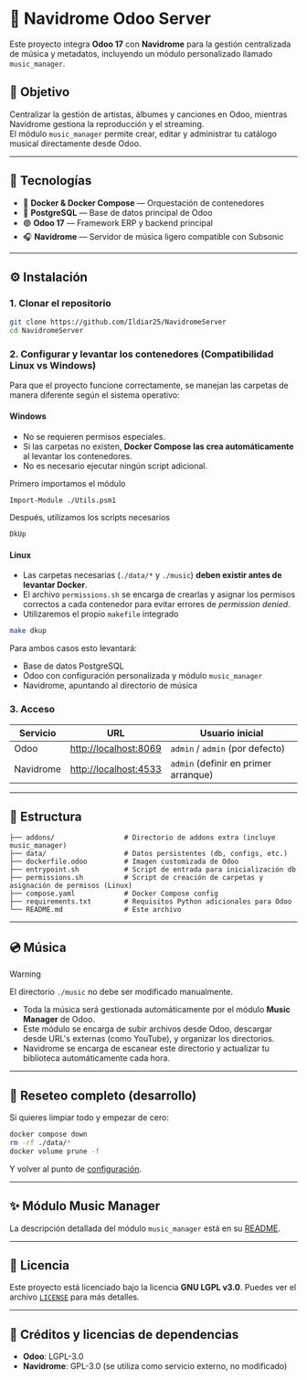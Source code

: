 # 🎵 Navidrome Odoo Server

Este proyecto integra **Odoo 17** con **Navidrome** para la gestión centralizada de música y metadatos, incluyendo un módulo personalizado llamado `music_manager`.

## 🚀 Objetivo

Centralizar la gestión de artistas, álbumes y canciones en Odoo, mientras Navidrome gestiona la reproducción y el streaming.  
El módulo `music_manager` permite crear, editar y administrar tu catálogo musical directamente desde Odoo.

---

## 🧰 Tecnologías

- 🐳 **Docker & Docker Compose** — Orquestación de contenedores
- 🐘 **PostgreSQL** — Base de datos principal de Odoo
- 🟣 **Odoo 17** — Framework ERP y backend principal
- 🎧 **Navidrome** — Servidor de música ligero compatible con Subsonic

---

## ⚙️ Instalación

### 1. Clonar el repositorio

```bash
git clone https://github.com/Ildiar25/NavidromeServer
cd NavidromeServer
```

### 2. Configurar y levantar los contenedores (Compatibilidad Linux vs Windows)

Para que el proyecto funcione correctamente, se manejan las carpetas de manera diferente según el sistema operativo:

#### Windows

 * No se requieren permisos especiales.
 * Si las carpetas no existen, **Docker Compose las crea automáticamente** al levantar los contenedores.
 * No es necesario ejecutar ningún script adicional.

Primero importamos el módulo
```bash
Import-Module ./Utils.psm1
```

Después, utilizamos los scripts necesarios
```bash
DkUp
```

#### Linux

 * Las carpetas necesarias (`./data/*` y `./music`) **deben existir antes de levantar Docker**.
 * El archivo `permissions.sh` se encarga de crearlas y asignar los permisos correctos a cada contenedor para evitar errores de *permission denied*.
 * Utilizaremos el propio `makefile` integrado

```bash
make dkup
```

Para ambos casos esto levantará:

 * Base de datos PostgreSQL
 * Odoo con configuración personalizada y módulo `music_manager`
 * Navidrome, apuntando al directorio de música

### 3. Acceso

| Servicio  | URL                                             | Usuario inicial                      |
|-----------|-------------------------------------------------|--------------------------------------|
| Odoo      | [http://localhost:8069](http://localhost:8069)  | `admin` / `admin` (por defecto)      |
| Navidrome | [http://localhost:4533](http://localhost:4533)  | `admin` (definir en primer arranque) |

---

## 📁 Estructura

```
├── addons/                 # Directorio de addons extra (incluye music_manager)
├── data/                   # Datos persistentes (db, configs, etc.)
├── dockerfile.odoo         # Imagen customizada de Odoo
├── entrypoint.sh           # Script de entrada para inicialización db
├── permissions.sh          # Script de creación de carpetas y asignación de permisos (Linux)
├── compose.yaml            # Docker Compose config
├── requirements.txt        # Requisitos Python adicionales para Odoo
└── README.md               # Este archivo
```

---

## 💿 Música

> [!WARNING]
> El directorio `./music` no debe ser modificado manualmente.

 * Toda la música será gestionada automáticamente por el módulo **Music Manager** de Odoo.
 * Este módulo se encarga de subir archivos desde Odoo, descargar desde URL's externas (como YouTube), y organizar los directorios.
 * Navidrome se encarga de escanear este directorio y actualizar tu biblioteca automáticamente cada hora.

---

## 🧹 Reseteo completo (desarrollo)

Si quieres limpiar todo y empezar de cero:

```bash
docker compose down
rm -rf ./data/*
docker volume prune -f
```

Y volver al punto de [configuración](#2-configurar-y-levantar-los-contenedores-compatibilidad-linux-vs-windows).

---

## ✨ Módulo Music Manager

La descripción detallada del módulo `music_manager` está en su [README](addons/music_manager/README.md).

---

## 📝 Licencia

Este proyecto está licenciado bajo la licencia **GNU LGPL v3.0**.
Puedes ver el archivo [`LICENSE`](LICENSE.txt) para más detalles.

---

## 🤝 Créditos y licencias de dependencias

 * **Odoo**: LGPL-3.0
 * **Navidrome**: GPL-3.0 (se utiliza como servicio externo, no modificado)

